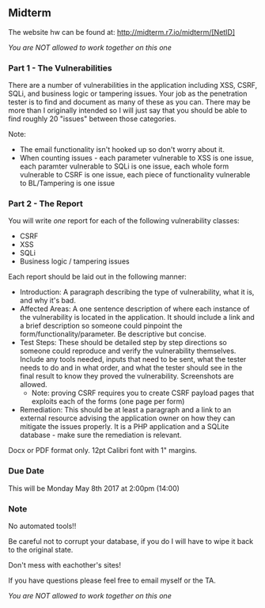 ## Midterm
The website hw can be found at: http://midterm.r7.io/midterm/[NetID]

*You are NOT allowed to work together on this one*

### Part 1 - The Vulnerabilities
There are a number of vulnerabilities in the application including XSS, CSRF, SQLi, and business logic or tampering issues. Your job as the penetration tester is to find and document as many of these as you can. There may be more than I originally intended so I will just say that you should be able to find roughly 20 "issues" between those categories.

Note: 
- The email functionality isn't hooked up so don't worry about it.
- When counting issues - each parameter vulnerable to XSS is one issue, each paramter vulnerable to SQLi is one issue, each whole form vulnerable to CSRF is one issue, each piece of functionality vulnerable to BL/Tampering is one issue

### Part 2 - The Report
You will write *one* report for each of the following vulnerability classes:

- CSRF
- XSS
- SQLi
- Business logic / tampering issues

Each report should be laid out in the following manner:

- Introduction: A paragraph describing the type of vulnerability, what it is, and why it's bad.
- Affected Areas: A one sentence description of where each instance of the vulnerability is located in the application. It should include a link and a brief description so someone could pinpoint the form/functionality/parameter. Be descriptive but concise.
- Test Steps: These should be detailed step by step directions so someone could reproduce and verify the vulnerability themselves. Include any tools needed, inputs that need to be sent, what the tester needs to do and in what order, and what the tester should see in the final result to know they proved the vulnerability. Screenshots are allowed.
	- Note: proving CSRF requires you to create CSRF payload pages that exploits each of the forms (one page per form)
- Remediation: This should be at least a paragraph and a link to an external resource advising the application owner on how they can mitigate the issues properly. It is a PHP application and a SQLite database - make sure the remediation is relevant.

Docx or PDF format only. 12pt Calibri font with 1" margins.

### Due Date
This will be Monday May 8th 2017 at 2:00pm (14:00)

### Note
No automated tools!!

Be careful not to corrupt your database, if you do I will have to wipe it back to the original state.

Don't mess with eachother's sites!

If you have questions please feel free to email myself or the TA.

*You are NOT allowed to work together on this one*